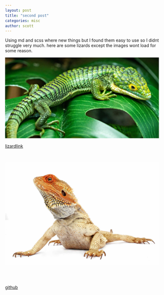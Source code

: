 ```yaml
---
layout: post
title: "second post"
categories: misc
author: scott
---
```



Using md and scss where new things but I found them easy to use so I didnt struggle very much. here are some lizards except the images wont load for some reason.

![aligator](https://github.com/scottdaco/blog/blob/master/_posts/aligatorlizard.jpg)

[lizardlink](https://en.wikipedia.org/wiki/Mexican_alligator_lizard)

&nbsp;


![beard](https://github.com/scottdaco/blog/blob/master/_posts/beardlizard.jpg)
&nbsp;

&nbsp;

[github](https://github.com/scottdaco/scottdaco.github.io)